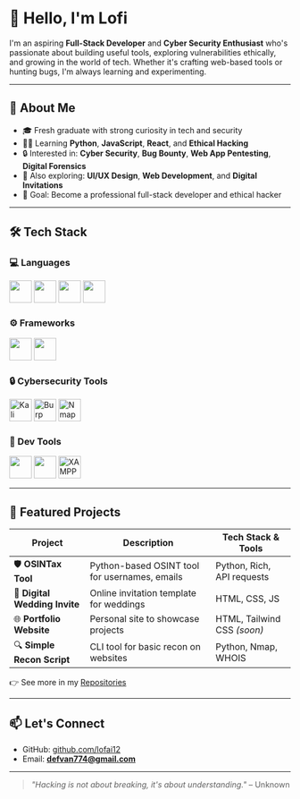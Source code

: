 # 👋 Hello, I'm Lofi

I'm an aspiring **Full-Stack Developer** and **Cyber Security Enthusiast** who's passionate about building useful tools, exploring vulnerabilities ethically, and growing in the world of tech. Whether it's crafting web-based tools or hunting bugs, I'm always learning and experimenting.

---

## 🚀 About Me

- 🎓 Fresh graduate with strong curiosity in tech and security  
- 👨‍💻 Learning **Python**, **JavaScript**, **React**, and **Ethical Hacking**  
- 🔒 Interested in: **Cyber Security**, **Bug Bounty**, **Web App Pentesting**, **Digital Forensics**  
- 🌱 Also exploring: **UI/UX Design**, **Web Development**, and **Digital Invitations**  
- 🎯 Goal: Become a professional full-stack developer and ethical hacker  

---

## 🛠️ Tech Stack

### 💻 Languages  
<img src="https://cdn.jsdelivr.net/gh/devicons/devicon/icons/python/python-original.svg" width="40"/> 
<img src="https://cdn.jsdelivr.net/gh/devicons/devicon/icons/javascript/javascript-original.svg" width="40"/>
<img src="https://cdn.jsdelivr.net/gh/devicons/devicon/icons/html5/html5-original.svg" width="40"/>
<img src="https://cdn.jsdelivr.net/gh/devicons/devicon/icons/css3/css3-original.svg" width="40"/>

### ⚙️ Frameworks  
<img src="https://cdn.jsdelivr.net/gh/devicons/devicon/icons/flask/flask-original.svg" width="40"/>
<img src="https://cdn.jsdelivr.net/gh/devicons/devicon/icons/laravel/laravel-plain.svg" width="40"/>

### 🔒 Cybersecurity Tools  
<img src="https://img.icons8.com/color/48/kali-linux.png" width="40" title="Kali Linux"/>
<img src="https://img.icons8.com/ios-filled/50/bug.png" width="40" title="Burp Suite"/>
<img src="https://img.icons8.com/ios/50/terminal.png" width="40" title="Nmap / CLI tools"/>

### 🔧 Dev Tools  
<img src="https://cdn.jsdelivr.net/gh/devicons/devicon/icons/vscode/vscode-original.svg" width="40"/>
<img src="https://cdn.jsdelivr.net/gh/devicons/devicon/icons/github/github-original.svg" width="40"/>
<img src="https://cdn.jsdelivr.net/gh/devicons/devicon/icons/apache/apache-original.svg" width="40" title="XAMPP"/>

---

## 📂 Featured Projects

| Project                      | Description                                              | Tech Stack & Tools          |
|-----------------------------|----------------------------------------------------------|-----------------------------|
| 🛡️ **OSINTax Tool**           | Python-based OSINT tool for usernames, emails            | Python, Rich, API requests  |
| 📝 **Digital Wedding Invite** | Online invitation template for weddings                  | HTML, CSS, JS               |
| 🌐 **Portfolio Website**      | Personal site to showcase projects                       | HTML, Tailwind CSS *(soon)* |
| 🔍 **Simple Recon Script**    | CLI tool for basic recon on websites                     | Python, Nmap, WHOIS         |

👉 See more in my [Repositories](https://github.com/lofai12?tab=repositories)

---

## 📫 Let's Connect

- GitHub: [github.com/lofai12](https://github.com/lofai12)
- Email: **defvan774@gmail.com**

---

> *"Hacking is not about breaking, it's about understanding."* – Unknown
